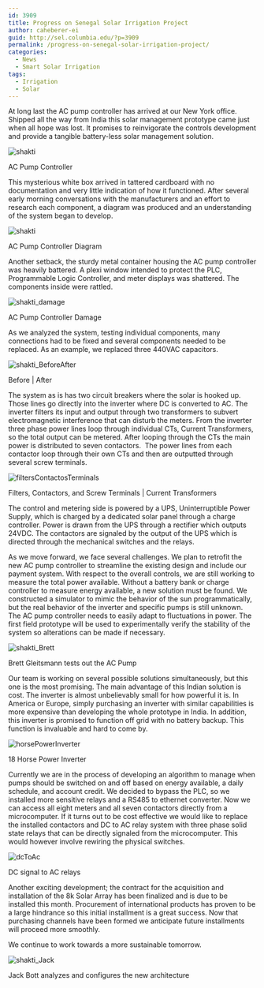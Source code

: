 ```yaml
---
id: 3909
title: Progress on Senegal Solar Irrigation Project
author: caheberer-ei
guid: http://sel.columbia.edu/?p=3909
permalink: /progress-on-senegal-solar-irrigation-project/
categories:
  - News
  - Smart Solar Irrigation
tags:
  - Irrigation
  - Solar
---
```

At long last the AC pump controller has arrived at our New York office. Shipped all the way from India this solar management prototype came just when all hope was lost. It promises to reinvigorate the controls development and provide a tangible battery-less solar management solution.

![shakti][1] 

<p class="wp-caption-text">
  AC Pump Controller
</p>



This mysterious white box arrived in tattered cardboard with no documentation and very little indication of how it functioned. After several early morning conversations with the manufacturers and an effort to research each component, a diagram was produced and an understanding of the system began to develop.

![shakti][2] 

<p class="wp-caption-text">
  AC Pump Controller Diagram
</p>



Another setback, the sturdy metal container housing the AC pump controller was heavily battered. A plexi window intended to protect the PLC, Programmable Logic Controller, and meter displays was shattered. The components inside were rattled.

![shakti_damage][3] 

<p class="wp-caption-text">
  AC Pump Controller Damage
</p>



As we analyzed the system, testing individual components, many connections had to be fixed and several components needed to be replaced. As an example, we replaced three 440VAC capacitors.

![shakti_BeforeAfter][4] 

<p class="wp-caption-text">
  Before | After
</p>



The system as is has two circuit breakers where the solar is hooked up. Those lines go directly into the inverter where DC is converted to AC. The inverter filters its input and output through two transformers to subvert electromagnetic interference that can disturb the meters. From the inverter three phase power lines loop through individual CTs, Current Transformers, so the total output can be metered. After looping through the CTs the main power is distributed to seven contactors.  The power lines from each contactor loop through their own CTs and then are outputted through several screw terminals.

![filtersContactosTerminals][5] 

<p class="wp-caption-text">
  Filters, Contactors, and Screw Terminals | Current Transformers
</p>



The control and metering side is powered by a UPS, Uninterruptible Power Supply, which is charged by a dedicated solar panel through a charge controller. Power is drawn from the UPS through a rectifier which outputs 24VDC. The contactors are signaled by the output of the UPS which is directed through the mechanical switches and the relays.

As we move forward, we face several challenges. We plan to retrofit the new AC pump controller to streamline the existing design and include our payment system. With respect to the overall controls, we are still working to measure the total power available. Without a battery bank or charge controller to measure energy available, a new solution must be found. We constructed a simulator to mimic the behavior of the sun programmatically, but the real behavior of the inverter and specific pumps is still unknown. The AC pump controller needs to easily adapt to fluctuations in power. The first field prototype will be used to experimentally verify the stability of the system so alterations can be made if necessary.

![shakti_Brett][6] 

<p class="wp-caption-text">
  Brett Gleitsmann tests out the AC Pump
</p>



Our team is working on several possible solutions simultaneously, but this one is the most promising. The main advantage of this Indian solution is cost. The inverter is almost unbelievably small for how powerful it is. In America or Europe, simply purchasing an inverter with similar capabilities is more expensive than developing the whole prototype in India. In addition, this inverter is promised to function off grid with no battery backup. This function is invaluable and hard to come by.

![horsePowerInverter][7] 

<p class="wp-caption-text">
  18 Horse Power Inverter
</p>



Currently we are in the process of developing an algorithm to manage when pumps should be switched on and off based on energy available, a daily schedule, and account credit. We decided to bypass the PLC, so we installed more sensitive relays and a RS485 to ethernet converter. Now we can access all eight meters and all seven contactors directly from a microcomputer. If it turns out to be cost effective we would like to replace the installed contactors and DC to AC relay system with three phase solid state relays that can be directly signaled from the microcomputer. This would however involve rewiring the physical switches.

![dcToAc][8] 

<p class="wp-caption-text">
  DC signal to AC relays
</p>



Another exciting development; the contract for the acquisition and installation of the 8k Solar Array has been finalized and is due to be installed this month. Procurement of international products has proven to be a large hindrance so this initial installment is a great success. Now that purchasing channels have been formed we anticipate future installments will proceed more smoothly.

We continue to work towards a more sustainable tomorrow.

![shakti_Jack][9] 

<p class="wp-caption-text">
  Jack Bott analyzes and configures the new architecture
</p>

 [1]: /assets/uploads/blog/2014/08/shakti1.jpg
 [2]: /assets/uploads/blog/2014/08/shakti.jpg
 [3]: /assets/uploads/blog/2014/08/shakti_damage.jpg
 [4]: /assets/uploads/blog/2014/08/shakti_BeforeAfter.jpg
 [5]: /assets/uploads/blog/2014/08/filtersContactosTerminals.jpg
 [6]: /assets/uploads/blog/2014/08/shakti_Brett.jpg
 [7]: /assets/uploads/blog/2014/08/horsePowerInverter.jpg
 [8]: /assets/uploads/blog/2014/08/dcToAc.jpg
 [9]: /assets/uploads/blog/2014/08/shakti_Jack.jpg